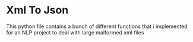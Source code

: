 # Xml To Json

This python file contains a bunch of different functions that i implemented for an NLP project to deal with large malformed xml files
